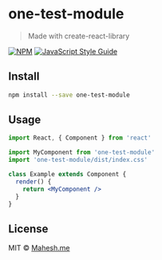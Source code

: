 # one-test-module

> Made with create-react-library

[![NPM](https://img.shields.io/npm/v/one-test-module.svg)](https://www.npmjs.com/package/one-test-module) [![JavaScript Style Guide](https://img.shields.io/badge/code_style-standard-brightgreen.svg)](https://standardjs.com)

## Install

```bash
npm install --save one-test-module
```

## Usage

```jsx
import React, { Component } from 'react'

import MyComponent from 'one-test-module'
import 'one-test-module/dist/index.css'

class Example extends Component {
  render() {
    return <MyComponent />
  }
}
```

## License

MIT © [Mahesh.me](https://github.com/Mahesh.me)
